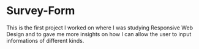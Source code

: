 # Survey-Form
This is the first project I worked on where I was studying Responsive Web Design and to gave me more insights on how I can allow the user to input informations of different kinds.
